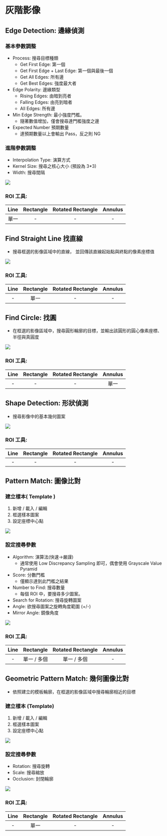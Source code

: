 # 灰階影像

## Edge Detection: 邊緣偵測

### 基本參數調整

* Process: 搜尋目標種類
  * Get First Edge: 第一個
  * Get First Edge + Last Edge: 第一個與最後一個
  * Get All Edges: 所有邊
  * Get Best Edges: 強度最大者
* Edge Polarity: 邊緣類型
  * Rising Edges: 由暗到亮者
  * Falling Edges: 由亮到暗者
  * All Edges: 所有邊
* Min Edge Strength: 最小強度門檻。
  * 隨著數值增加，僅會搜尋達門檻強度之邊
* Expected Number 預期數量
  * 達預期數量以上會輸出 Pass，反之則 NG

### 進階參數調整

* Interpolation Type: 演算方式
* Kernel Size: 搜尋之核心大小 \(預設為 3\*3\)
* Width: 搜尋間隔

![](../../../.gitbook/assets/tu-pian-16.jpg)

### ROI 工具:

| Line | Rectangle | Rotated Rectangle | Annulus |
| :---: | :---: | :---: | :---: |
| 單一 | - | - | - |

## Find Straight Line 找直線

* 搜尋框選的影像區域中的直線， 並回傳該直線起始點與終點的像素座標值

![](../../../.gitbook/assets/tu-pian-24.jpg)

### ROI 工具:

| Line | Rectangle | Rotated Rectangle | Annulus |
| :---: | :---: | :---: | :---: |
| - | 單一 | - | - |

## Find Circle: 找圓

* 在框選的影像區域中，搜尋圓形輪廓的目標，並輸出該圓形的圓心像素座標、半徑與真圓度

![](../../../.gitbook/assets/tu-pian-17.jpg)

### ROI 工具:

| Line | Rectangle | Rotated Rectangle | Annulus |
| :---: | :---: | :---: | :---: |
| - | - | - | 單一 |

## Shape Detection: 形狀偵測

* 搜尋影像中的基本幾何圖案

![](../../../.gitbook/assets/tu-pian-18.png)

### ROI 工具:

| Line | Rectangle | Rotated Rectangle | Annulus |
| :---: | :---: | :---: | :---: |
| - | - | - | - |

## Pattern Match: 圖像比對

### 建立樣本\( Template \)

1. 新增 / 載入 / 編輯
2. 框選樣本圖案
3. 設定座標中心點

![](../../../.gitbook/assets/tu-pian-20.png)

### 設定搜尋參數

* Algorithm: 演算法\(快速→嚴謹\)
  * 通常使用 Low Discrepancy Sampling 即可，偶會使用 Grayscale Value Pyramid
* Score: 分數門檻 
  * 僅顯示達到此門檻之結果
* Number to Find: 搜尋數量
  * 每個 ROI 中，要搜尋多少圖案。
* Search for Rotation: 搜尋旋轉圖案 
* Angle: 欲搜尋圖案之旋轉角度範圍 \(+/-\) 
* Mirror Angle: 鏡像角度

![](../../../.gitbook/assets/tu-pian-19.png)

### ROI 工具:

| Line | Rectangle | Rotated Rectangle | Annulus |
| :---: | :---: | :---: | :---: |
| - | 單一 / 多個 | 單一 / 多個 | - |

## Geometric Pattern Match: 幾何圖像比對

* 依照建立的模板輪廓，在框選的影像區域中搜尋輪廓相近的目標

### 建立樣本 \(Template\)

1. 新增 / 載入 / 編輯
2. 框選樣本圖案
3. 設定座標中心點

![](../../../.gitbook/assets/tu-pian-22.png)

### 設定搜尋參數

* Rotation: 搜尋旋轉
* Scale: 搜尋縮放
* Occlusion: 封閉輪廓

![](../../../.gitbook/assets/tu-pian-21.png)

### ROI 工具:

| Line | Rectangle | Rotated Rectangle | Annulus |
| :---: | :---: | :---: | :---: |
| - | 單一 | - | - |

